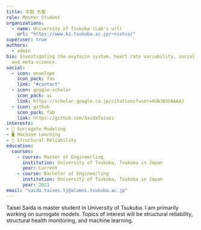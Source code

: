 ```yaml
---
title: 才田 大聖
role: Master Student
organizations:
  - name: University of Tsukuba (Lab's url)
    url: "https://www.kz.tsukuba.ac.jp/~nishio/"
superuser: true
authors:
  - admin
bio: Investigating the oxytocin system, heart rate variability, social behavior,
  and meta-science.
social:
  - icon: envelope
    icon_pack: fas
    link: "#contact"
  - icon: google-scholar
    icon_pack: ai
    link: https://scholar.google.co.jp/citations?user=4GNJ8SUAAAAJ
  - icon: github
    icon_pack: fab
    link: https://github.com/SaidaTaisei
interests:
- 🤖 Surrogate Modeling
- 🖥️ Machine Learning
- 🌉 Structural Reliability
education:
  courses:
    - course: Master of Engineerling
      institution: University of Tsukuba, Tsukuba in Japan
      year: Current
    - course: Bachelor of Engineerling
      institution: University of Tsukuba, Tsukuba in Japan
      year: 2021
email: "saida.taisei.tj@alumni.tsukuba.ac.jp"
---
```

Taisei Saida is master student in University of Tsukuba. I am primarily working on surrogate models. Topics of interest will be structural reliability, structural health monitoring, and machine learning.